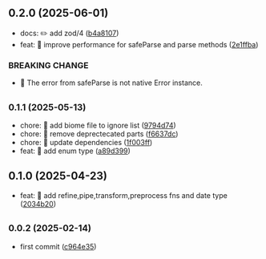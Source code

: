 ## 0.2.0 (2025-06-01)

* docs: ✏️ add zod/4 ([b4a8107](https://github.com/mjancarik/esmj-schema/commit/b4a8107))
* feat: 🎸 improve performance for safeParse and parse methods ([2e1ffba](https://github.com/mjancarik/esmj-schema/commit/2e1ffba))


### BREAKING CHANGE

* 🧨 The error from safeParse is not native Error instance.


## <small>0.1.1 (2025-05-13)</small>

* chore: 🤖 add biome file to ignore list ([9794d74](https://github.com/mjancarik/esmj-schema/commit/9794d74))
* chore: 🤖 remove deprectecated parts ([f6637dc](https://github.com/mjancarik/esmj-schema/commit/f6637dc))
* chore: 🤖 update dependencies ([1f003ff](https://github.com/mjancarik/esmj-schema/commit/1f003ff))
* feat: 🎸 add enum type ([a89d399](https://github.com/mjancarik/esmj-schema/commit/a89d399))



## 0.1.0 (2025-04-23)

* feat: 🎸 add refine,pipe,transform,preprocess fns and date type ([2034b20](https://github.com/mjancarik/esmj-schema/commit/2034b20))



## <small>0.0.2 (2025-02-14)</small>

* first commit ([c964e35](https://github.com/mjancarik/esmj-schema/commit/c964e35))




